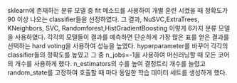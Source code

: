 sklearn에 존재하는 분류 모델 중 fit 메소드를 사용하여 개별 훈련 시켰을 때 정확도가 90 이상 나오는 classifier들을 선정하였다.
그 결과, NuSVC,ExtraTrees, KNeighbors, SVC, Randomforest,HistGradientBoosting 이렇게 6가지 분류 모델을 사용하였다.
각각의 모델들이 결과를 예측하면 단순하게 가장 많은 표를 얻은 결과를 선택하는 hard voting을 사용하여 성능을 높였다.
hyperparameter를 바꾸어 각각의 classifier들의 정확도를 높였고 그 중 n_jobs=-1을 사용하여 머신러닝할 때 모든 코어의 개수를 사용하게 했다.
n_estimators의 수를 높여 결정트리 개수를 늘렸고 random_state를 고정하여 호출할 때 마다 동일한 학습 데이터 세트를 생성하게 했다. 
